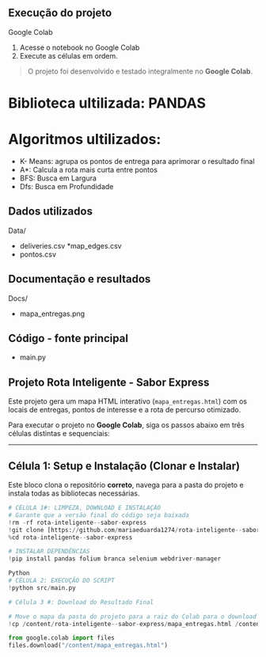 ## Execução do projeto ## 
Google Colab 
1. Acesse o notebook no Google Colab 
2. Execute as células em ordem. 
> O projeto foi desenvolvido e testado integralmente no **Google Colab**.
# Biblioteca ultilizada: PANDAS
# Algoritmos ultilizados: 
- K- Means: agrupa os pontos de entrega para aprimorar o resultado final 
- A\*: Calcula a rota mais curta entre pontos 
- BFS: Busca em Largura 
- Dfs: Busca em Profundidade 

## Dados utilizados ##
Data/ 
* deliveries.csv
*map_edges.csv
* pontos.csv 

## Documentação e resultados 
Docs/ 
* mapa_entregas.png 

## Código - fonte principal 
* main.py

## Projeto Rota Inteligente - Sabor Express ##

Este projeto gera um mapa HTML interativo (`mapa_entregas.html`) com os locais de entregas, pontos de interesse e a rota de percurso otimizado.

Para executar o projeto no **Google Colab**, siga os passos abaixo em três células distintas e sequenciais:

---

## Célula 1: Setup e Instalação (Clonar e Instalar)

Este bloco clona o repositório **correto**, navega para a pasta do projeto e instala todas as bibliotecas necessárias.

```python
# CÉLULA 1#: LIMPEZA, DOWNLOAD E INSTALAÇÃO
# Garante que a versão final do código seja baixada
!rm -rf rota-inteligente--sabor-express 
!git clone [https://github.com/mariaeduarda1274/rota-inteligente--sabor-express.git](https://github.com/mariaeduarda1274/rota-inteligente--sabor-express.git)
%cd rota-inteligente--sabor-express 

# INSTALAR DEPENDÊNCIAS
!pip install pandas folium branca selenium webdriver-manager

Python
# CÉLULA 2: EXECUÇÃO DO SCRIPT
!python src/main.py

# Célula 3 #: Download do Resultado Final

# Move o mapa da pasta do projeto para a raiz do Colab para o download funcionar
!cp /content/rota-inteligente--sabor-express/mapa_entregas.html /content/mapa_entregas.html

from google.colab import files
files.download("/content/mapa_entregas.html")
